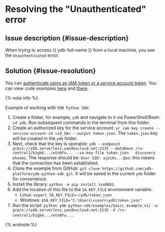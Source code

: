 # Resolving the "Unauthenticated" error



## Issue description {#issue-description}

When trying to access {{ ydb-full-name }} from a local machine, you see the `Unauthenticated` error.

## Solution {#issue-resolution}

You can [authenticate using an IAM-token or a service account token](../../../compute/operations/vm-connect/auth-inside-vm#auth-inside-vm). You can view code examples [here](https://github.com/ydb-platform/ydb-python-sdk/tree/main/examples/service-account-credentials) and [there](https://github.com/ydb-platform/ydb-python-sdk/tree/main/examples/access-token-credentials).

{% note info %}

Example of working with `YDB Python SDK`:

1. Create a folder, for example, `ydb` and navigate to it via PowerShell/Bash: `cd ydb`. Run subsequent commands in the terminal from this folder.
2. Create an authorized key for the service account:
   `yc iam key create --service-account-id <id_SA> --output token.json`. The `token.json` key will be created in the `ydb` folder.
3. Next, check that the key is operable: `ydb --endpoint grpcs://ydb.serverless.yandexcloud.net:2135 --database /ru-central1/b1gb4.../etn0fu... --sa-key-file token.json   discovery whoami`. The response should be: `User SID: ajei6s...@as`: this means that the connection has been established.
4. Clone the example from GitHub: `git clone https://github.com/ydb-platform/ydb-python-sdk.git`. It will be saved in the current `ydb` folder for convenience.
5. Install the library: `python -m pip install iso8601`.
6. Add the location of this file to the `SA_KEY_FILE` environment variable:
   - Linux: `export SA_KEY_FILE=~/ydb/token.json`
   - Windows: `$SA_KEY_FILE="C:\Users\<user>\ydb\token.json"`
7. Run the script: `python ydb-python-sdk/examples/basic_example_v1/ -e grpcs://ydb.serverless.yandexcloud.net:2135 -d /ru-central1/b1gb4.../etn0fu...`.

{% endnote %}